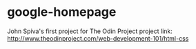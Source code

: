# google-homepage
John Spiva's first project for The Odin Project
project link: http://www.theodinproject.com/web-development-101/html-css
